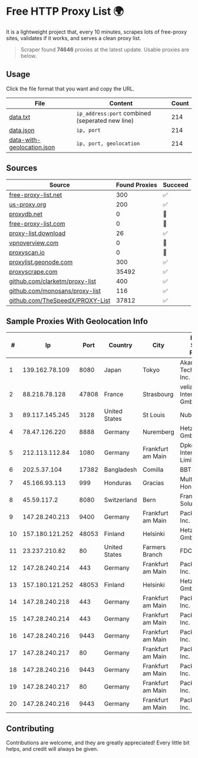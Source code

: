 
# Free HTTP Proxy List 🌍

It is a lightweight project that, every 10 minutes, scrapes lots of free-proxy sites, validates if it works, and serves a clean proxy list.


> Scraper found **74646** proxies at the latest update. Usable proxies are below.

## Usage

Click the file format that you want and copy the URL.


|File|Content|Count|
|----|-------|-----|
|[data.txt](https://raw.githubusercontent.com/themiralay/Proxy-List-World/master/data.txt)|`ip_address:port` combined (seperated new line)|214|
|[data.json](https://raw.githubusercontent.com/themiralay/Proxy-List-World/master/data.json)|`ip, port`|214|
|[data-with-geolocation.json](https://raw.githubusercontent.com/themiralay/Proxy-List-World/master/data-with-geolocation.json)|`ip, port, geolocation`|214|

## Sources

|Source|Found Proxies|Succeed|
|------|-------------|-------|
|[free-proxy-list.net](https://free-proxy-list.net)|300|✅|
|[us-proxy.org](https://www.us-proxy.org)|200|✅|
|[proxydb.net](http://proxydb.net)|0|🚫|
|[free-proxy-list.com](https://free-proxy-list.com/?page=&port=&type%5B%5D=http&type%5B%5D=https&up_time=0&search=Search)|0|🚫|
|[proxy-list.download](https://www.proxy-list.download/HTTP)|26|✅|
|[vpnoverview.com](https://vpnoverview.com/privacy/anonymous-browsing/free-proxy-servers)|0|🚫|
|[proxyscan.io](https://www.proxyscan.io)|0|🚫|
|[proxylist.geonode.com](https://proxylist.geonode.com/api/proxy-list?limit=300&page=1&sort_by=lastChecked&sort_type=desc&protocols=http,https)|300|✅|
|[proxyscrape.com](https://api.proxyscrape.com/v2/?request=displayproxies&protocol=http&timeout=10000&country=all&ssl=all&anonymity=all)|35492|✅|
|[github.com/clarketm/proxy-list](https://raw.githubusercontent.com/clarketm/proxy-list/master/proxy-list-raw.txt)|400|✅|
|[github.com/monosans/proxy-list](https://raw.githubusercontent.com/monosans/proxy-list/main/proxies/http.txt)|116|✅|
|[github.com/TheSpeedX/PROXY-List](https://raw.githubusercontent.com/TheSpeedX/PROXY-List/master/http.txt)|37812|✅|


## Sample Proxies With Geolocation Info

|#|Ip|Port|Country|City|Internet Service Provider|
|-|--|----|-------|----|-------------------------|
|1|139.162.78.109|8080|Japan|Tokyo|Akamai Technologies, Inc.|
|2|88.218.78.128|47808|France|Strasbourg|velia.net Internetdienste GmbH|
|3|89.117.145.245|3128|United States|St Louis|Nubes, LLC|
|4|78.47.126.220|8888|Germany|Nuremberg|Hetzner Online GmbH|
|5|212.113.112.84|1080|Germany|Frankfurt am Main|DpkgSoft International Limited|
|6|202.5.37.104|17382|Bangladesh|Comilla|BBTS-NEW|
|7|45.166.93.113|999|Honduras|Gracias|Multicable De Honduras|
|8|45.59.117.2|8080|Switzerland|Bern|FranTech Solutions|
|9|147.28.240.213|9400|Germany|Frankfurt am Main|Packet Host, Inc.|
|10|157.180.121.252|48053|Finland|Helsinki|Hetzner Online GmbH|
|11|23.237.210.82|80|United States|Farmers Branch|FDCservers.net|
|12|147.28.240.214|443|Germany|Frankfurt am Main|Packet Host, Inc.|
|13|157.180.121.252|48053|Finland|Helsinki|Hetzner Online GmbH|
|14|147.28.240.218|443|Germany|Frankfurt am Main|Packet Host, Inc.|
|15|147.28.240.214|443|Germany|Frankfurt am Main|Packet Host, Inc.|
|16|147.28.240.216|9443|Germany|Frankfurt am Main|Packet Host, Inc.|
|17|147.28.240.217|80|Germany|Frankfurt am Main|Packet Host, Inc.|
|18|147.28.240.216|9443|Germany|Frankfurt am Main|Packet Host, Inc.|
|19|147.28.240.217|80|Germany|Frankfurt am Main|Packet Host, Inc.|
|20|147.28.240.216|9443|Germany|Frankfurt am Main|Packet Host, Inc.|



## Contributing

Contributions are welcome, and they are greatly appreciated! Every
little bit helps, and credit will always be given.

